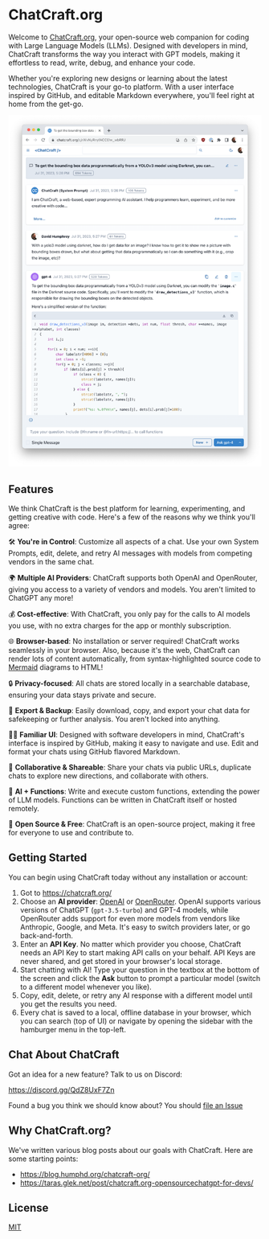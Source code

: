 # ChatCraft.org

Welcome to [ChatCraft.org](https://chatcraft.org), your open-source web companion for coding with Large Language Models (LLMs). Designed with developers in mind, ChatCraft transforms the way you interact with GPT models, making it effortless to read, write, debug, and enhance your code.

Whether you're exploring new designs or learning about the latest technologies, ChatCraft is your go-to platform. With a user interface inspired by GitHub, and editable Markdown everywhere, you'll feel right at home from the get-go.

![ChatCraft UI Example](docs/chatcraft-example.png)

## Features

We think ChatCraft is the best platform for learning, experimenting, and getting creative with code. Here's a few of the reasons why we think you'll agree:

🛠️ **You're in Control**: Customize all aspects of a chat. Use your own System Prompts, edit, delete, and retry AI messages with models from competing vendors in the same chat.

🌍 **Multiple AI Providers**: ChatCraft supports both OpenAI and OpenRouter, giving you access to a variety of vendors and models. You aren't limited to ChatGPT any more!

💰 **Cost-effective**: With ChatCraft, you only pay for the calls to AI models you use, with no extra charges for the app or monthly subscription.

🌐 **Browser-based**: No installation or server required! ChatCraft works seamlessly in your browser. Also, because it's the web, ChatCraft can render lots of content automatically, from syntax-highlighted source code to [Mermaid](https://mermaid.js.org/) diagrams to HTML!

🔒 **Privacy-focused**: All chats are stored locally in a searchable database, ensuring your data stays private and secure.

💾 **Export & Backup**: Easily download, copy, and export your chat data for safekeeping or further analysis. You aren't locked into anything.

👩‍💻 **Familiar UI**: Designed with software developers in mind, ChatCraft's interface is inspired by GitHub, making it easy to navigate and use. Edit and format your chats using GitHub flavored Markdown.

🔄 **Collaborative & Shareable**: Share your chats via public URLs, duplicate chats to explore new directions, and collaborate with others.

🔧 **AI + Functions**: Write and execute custom functions, extending the power of LLM models. Functions can be written in ChatCraft itself or hosted remotely.

🎉 **Open Source & Free**: ChatCraft is an open-source project, making it free for everyone to use and contribute to.

## Getting Started

You can begin using ChatCraft today without any installation or account:

1. Got to <https://chatcraft.org/>
2. Choose an **AI provider**: [OpenAI](https://openai.com/) or [OpenRouter](https://openrouter.ai/). OpenAI supports various versions of ChatGPT (`gpt-3.5-turbo`) and GPT-4 models, while OpenRouter adds support for even more models from vendors like Anthropic, Google, and Meta. It's easy to switch providers later, or go back-and-forth.
3. Enter an **API Key**. No matter which provider you choose, ChatCraft needs an API Key to start making API calls on your behalf. API Keys are never shared, and get stored in your browser's local storage.
4. Start chatting with AI! Type your question in the textbox at the bottom of the screen and click the **Ask** button to prompt a particular model (switch to a different model whenever you like).
5. Copy, edit, delete, or retry any AI response with a different model until you get the results you need.
6. Every chat is saved to a local, offline database in your browser, which you can search (top of UI) or navigate by opening the sidebar with the hamburger menu in the top-left.

## Chat About ChatCraft

Got an idea for a new feature? Talk to us on Discord:

<https://discord.gg/QdZ8UxF7Zn>

Found a bug you think we should know about? You should [file an Issue](https://github.com/tarasglek/chatcraft.org/issues)

## Why ChatCraft.org?

We've written various blog posts about our goals with ChatCraft. Here are some starting points:

- <https://blog.humphd.org/chatcraft-org/>
- <https://taras.glek.net/post/chatcraft.org-opensourcechatgpt-for-devs/>

## License

[MIT](./LICENSE)
